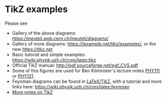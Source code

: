 # TikZ examples

Please see
* Gallery of the above diagrams: https://ineuteli.web.cern.ch/ineuteli/diagrams/
* Gallery of more diagrams: https://texample.net/tikz/examples/, or the new https://tikz.net
* Basic tutorial and simple examples: https://wiki.physik.uzh.ch/cms/latex:tikz
* Official TikZ manual: http://pgf.sourceforge.net/pgf_CVS.pdf
* Some of this figures are used for Ben Kilminster's lecture notes [PHY111](https://www.physik.uzh.ch/de/lehre/PHY111/HS2020.html#Lecture_information) or [PHY121](https://www.physik.uzh.ch/de/lehre/PHY121/FS2021.html#Lecture_information).
* Feynman diagrams can be found in [LaTeX/TikZ](../feynman), with a tutorial and more links here: https://wiki.physik.uzh.ch/cms/latex:feynman
* [More notes on TikZ](https://www.evernote.com/shard/s463/sh/93d3bd2b-50bf-498d-85fb-85c3c9ee1e60/22ecb111c0a40e0edeb2c15da5679640)